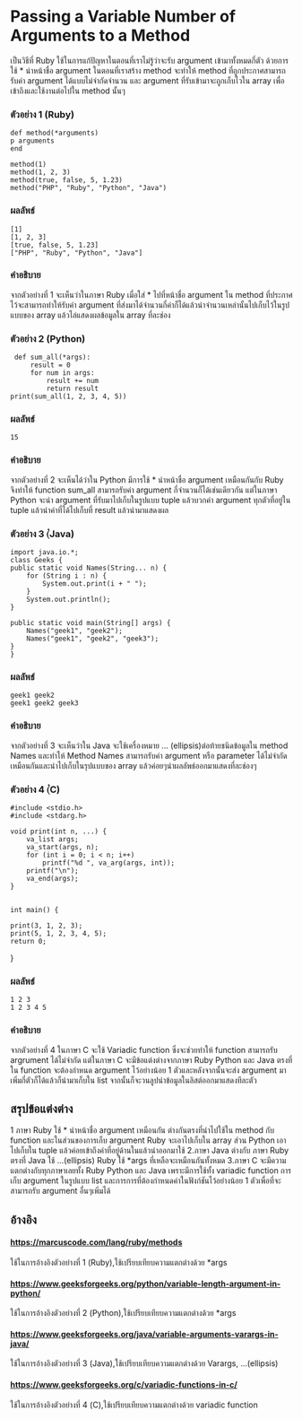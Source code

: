 # Passing a Variable Number of Arguments to a Method
เป็นวิธีที่ Ruby ใช้ในการแก้ปัญหาในตอนที่เราไม่รู้ว่าจะรับ argument เข้ามาทั้งหมดกี่ตัว ด้วยการใช้ * นำหน้าชื่อ argument ในตอนที่เราสร้าง method จะทำให้ method ที่ถูกประกาศสามารถรับค่า argument ได้แบบไม่จำกัดจำนวน และ argument ที่รับเข้ามาจะถูกเก็บไวใน array เพื่อเข้าถึงและใช้งานต่อไปใน method นั้นๆ
### ตัวอย่าง 1 (Ruby)

    def method(*arguments)
    p arguments
    end
    
    method(1)
    method(1, 2, 3)
    method(true, false, 5, 1.23)
    method("PHP", "Ruby", "Python", "Java")
    
### ผลลัพธ์

    [1]
    [1, 2, 3]
    [true, false, 5, 1.23]
    ["PHP", "Ruby", "Python", "Java"]

### คำอธิบาย
จากตัวอย่างที่ 1 จะเห็นว่าในภาษา Ruby เมื่อใส่ * ไปที่หน้าชื่อ argument ใน method ที่ประกาศไว้จะสามารถทำให้รับค่า argument ที่ส่งมาได้จำนวนกี่ค่าก็ได้แล้วนำจำนวนเหล่านั้นไปเก็บไว้ในรูปแบบของ array แล้วไล่แสดงผลข้อมูลใน array ที่ละช่อง

### ตัวอย่าง 2 (Python)

     def sum_all(*args):
         result = 0
         for num in args:
             result += num
             return result
    print(sum_all(1, 2, 3, 4, 5))

### ผลลัพธ์

    15

### คำอธิบาย
จากตัวอย่างที่ 2 จะเห็นได้ว่าใน Python มีการใช้ * นำหน้าชื่อ argument เหมือนกันกับ Ruby จึงทำให้ function sum_all สามารถรับค่า argument กี่จำนวนก็ได้เช่นเดียวกัน แต่ในภาษา Python จะนำ argument ที่รับมาไปเก็บในรูปแบบ tuple แล้วบวกค่า argument ทุกตัวที่อยู่ใน tuple แล้วนำค่าที่ได้ไปเก็บที่ result แล้วนำมาแสดงผล

### ตัวอย่าง 3 (๋Java)

    import java.io.*;
    class Geeks {
    public static void Names(String... n) {
        for (String i : n) {
            System.out.print(i + " "); 
        }
        System.out.println(); 
    }

    public static void main(String[] args) {
        Names("geek1", "geek2");           
        Names("geek1", "geek2", "geek3");   
    }
    }

### ผลลัพธ์

    geek1 geek2 
    geek1 geek2 geek3

### คำอธิบาย
จากตัวอย่างที่ 3 จะเห็นว่าใน Java จะใช้เครื่องหมาย ... (ellipsis)ต่อท้ายชนิดข้อมูลใน method Names และทำให้ Method Names สามารถรับค่า argument หรือ parameter ได้ไม่จำกัดเหมือนกันและนำไปเก็บในรุปแบบของ array แล้วค่อยๆนำผลลัพธ์ออกมาแสดงที่ละช่องๆ

### ตัวอย่าง 4 (๋C)

    #include <stdio.h>
    #include <stdarg.h>
    
    void print(int n, ...) {
        va_list args;
        va_start(args, n);  
        for (int i = 0; i < n; i++) 
            printf("%d ", va_arg(args, int));
        printf("\n");
        va_end(args);
    }
    
    
    int main() {
  
    print(3, 1, 2, 3);
    print(5, 1, 2, 3, 4, 5);
    return 0;
}

### ผลลัพธ์

    1 2 3 
    1 2 3 4 5

### คำอธิบาย
จากตัวอย่างที่ 4 ในภาษา C จะใช้ Variadic function ซึ่งจะช่วยทำให้ function สามารถรับ argrument ได้ไม่จำกัด แต่ในภาษา C จะมีข้อแต่งต่างจากภาษา Ruby Python และ Java ตรงที่ใน function จะต้องกำหนด argument ไว้อย่างน้อย 1 ตัวและหลังจากนั้นจะส่ง argument มาเพิ่มกี่ตัวก็ได้แล้วก็นำมาเก็บใน list จากนั้นก็จะวนลูปนำข้อมูลในลิสต์ออกมาแสดงทีละตัว

## สรุปข้อแต่งต่าง

1 ภาษา Ruby ใช้ * นำหน้าชื่อ argument เหมือนกัน ต่างกันตรงที่นำไปใช้ใน method กับ function และในส่วนของการเก็บ argument Ruby จะเอาไปเก็บใน array ส่วน Python เอาไปเก็บใน tuple แล้วค่อยเข้าถึงค่าที่อยู่ด้านในแล้วนำออกมาใช้
2.ภาษา Java ต่างกับ ภาษา Ruby ตรงที่ Java ใช้ ...(ellipsis) Ruby ใช้ *args ที่เหลือจะเหมือนกันทั้งหมด
3.ภาษา C จะมีความแตกต่างกับทุกภาษาเลยทั้ง Ruby Python และ Java เพราะมีการใช้ทั้ง variadic function การเก็บ argument ในรูปแบบ list และการการที่ต้องกำหนดค่าในฟังก์ชันไว้อย่างน้อย 1 ตัวเพื่อที่จะสามารถรับ argument อื่นๆเพิ่มได้


## อ้างอิง
#### https://marcuscode.com/lang/ruby/methods 
ใช้ในการอ้างอิงตัวอย่างที่ 1 (Ruby),ใช้เปรียบเทียบความแตกต่างด้วย *args
#### https://www.geeksforgeeks.org/python/variable-length-argument-in-python/
ใช้ในการอ้างอิงตัวอย่างที่ 2 (Python),ใช้เปรียบเทียบความแตกต่างด้วย *args
#### https://www.geeksforgeeks.org/java/variable-arguments-varargs-in-java/
ใช้ในการอ้างอิงตัวอย่างที่ 3 (Java),ใช้เปรียบเทียบความแตกต่างด้วย Varargs, ...(ellipsis)
#### https://www.geeksforgeeks.org/c/variadic-functions-in-c/
ใช้ในการอ้างอิงตัวอย่างที่ 4 (C),ใช้เปรียบเทียบความแตกต่างด้วย variadic function
